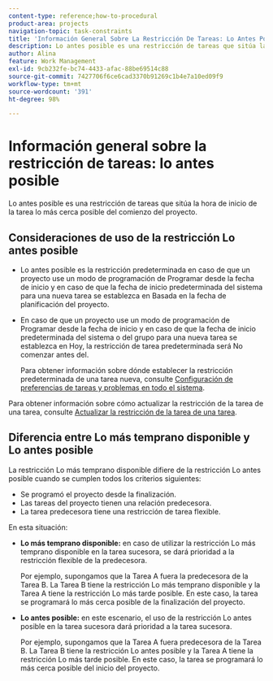 ```yaml
---
content-type: reference;how-to-procedural
product-area: projects
navigation-topic: task-constraints
title: 'Información General Sobre La Restricción De Tareas: Lo Antes Posible'
description: Lo antes posible es una restricción de tareas que sitúa la hora de inicio de la tarea lo más cerca posible del comienzo del proyecto.
author: Alina
feature: Work Management
exl-id: 9cb232fe-bc74-4433-afac-88be69514c88
source-git-commit: 7427706f6ce6cad3370b91269c1b4e7a10ed09f9
workflow-type: tm+mt
source-wordcount: '391'
ht-degree: 98%

---
```


# Información general sobre la restricción de tareas: lo antes posible

Lo antes posible es una restricción de tareas que sitúa la hora de inicio de la tarea lo más cerca posible del comienzo del proyecto.

## Consideraciones de uso de la restricción Lo antes posible

* Lo antes posible es la restricción predeterminada en caso de que un proyecto use un modo de programación de Programar desde la fecha de inicio y en caso de que la fecha de inicio predeterminada del sistema para una nueva tarea se establezca en Basada en la fecha de planificación del proyecto.

* En caso de que un proyecto use un modo de programación de Programar desde la fecha de inicio y en caso de que la fecha de inicio predeterminada del sistema o del grupo para una nueva tarea se establezca en Hoy, la restricción de tarea predeterminada será No comenzar antes del.

  Para obtener información sobre dónde establecer la restricción predeterminada de una tarea nueva, consulte [Configuración de preferencias de tareas y problemas en todo el sistema](../../../administration-and-setup/set-up-workfront/configure-system-defaults/set-task-issue-preferences.md).

Para obtener información sobre cómo actualizar la restricción de la tarea de una tarea, consulte [Actualizar la restricción de la tarea de una tarea](../../../manage-work/tasks/task-constraints/update-task-constraint-of-task.md).

<!--
<div data-mc-conditions="QuicksilverOrClassic.Draft mode">
<p>(NOTE: replaced with new article linked above) </p>
<p>To update the Task Constraint to As Soon As Possible: </p>
<ol>
<li value="1">Go to a task whose Task Constraint you want to update.</li>
<li value="2"> <p data-mc-conditions="QuicksilverOrClassic.Quicksilver">Click the <strong>More</strong> icon <img src="assets/qs-more-icon-on-an-object.png"> next to the task name, then click <strong>Edit</strong>.</p> </li>
<li value="3"> <p>In the <strong>Overview</strong> section, expand the <strong>Task Constraint</strong> drop-down menu.</p> </li>
<li value="4"> <p>Select <strong>As Soon As Possible</strong>.</p> </li>
<li value="5">Click <strong>Save Changes</strong>. </li>
</ol>
</div>
-->

## Diferencia entre Lo más temprano disponible y Lo antes posible

<!--
<p data-mc-conditions="QuicksilverOrClassic.Draft mode">(NOTE: [! This section is duplicated in "Earliest Available Time"])&nbsp;</p>
-->

La restricción Lo más temprano disponible difiere de la restricción Lo antes posible cuando se cumplen todos los criterios siguientes:

* Se programó el proyecto desde la finalización.
* Las tareas del proyecto tienen una relación predecesora.
* La tarea predecesora tiene una restricción de tarea flexible.

En esta situación:

* **Lo más temprano disponible:** en caso de utilizar la restricción Lo más temprano disponible en la tarea sucesora, se dará prioridad a la restricción flexible de la predecesora.

  Por ejemplo, supongamos que la Tarea A fuera la predecesora de la Tarea B. La Tarea B tiene la restricción Lo más temprano disponible y la Tarea A tiene la restricción Lo más tarde posible. En este caso, la tarea se programará lo más cerca posible de la finalización del proyecto.

* **Lo antes posible:** en este escenario, el uso de la restricción Lo antes posible en la tarea sucesora dará prioridad a la tarea sucesora.

  Por ejemplo, supongamos que la Tarea A fuera predecesora de la Tarea B. La Tarea B tiene la restricción Lo antes posible y la Tarea A tiene la restricción Lo más tarde posible. En este caso, la tarea se programará lo más cerca posible del inicio del proyecto.
